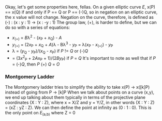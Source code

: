 Okay, let's get some properties here, fellas. 
On a given elliptic curve *E*, x(P) == x(Q) if and only if P == Q or P == (-)Q, so in negation on an elliptic curve, the x value will not change. Negation on the curve, therefore, is defined as (-) : (x : y : 1) -> (x : -y : 1)
The group law, (+), is harder to define, but we can do so with a series of equations:
- *x*<sub>(+)</sub> = *B*λ<sup>2</sup> - (*x*<sub>P</sub> + *x*<sub>Q</sub>) - *A*
- *y*<sub>(+)</sub> = (2*x*<sub>P</sub> + *x*<sub>Q</sub> + *A*)λ - Bλ<sup>3</sup> - *y*<sub>P</sub> = λ(*x*<sub>P</sub> - *x*<sub>(+)</sub>) - *y*<sub>P</sub>
- λ = (*y*<sub>Q</sub> - *y*<sub>P</sub>)/(*x*<sub>Q</sub> - *x*<sub>P</sub>) if *P* != *Q* or (-)*Q*
-    = (3*x*<sup>2</sup><sub>P</sub> + 2*Ax*<sub>P</sub> + 1)/(2*By*<sub>P</sub>) if *P* = *Q*
It's important to note as well that if *P* = (-)*Q*, then *P* (+) *Q* = *O*

### Montgomery Ladder
The Montgomery ladder tries to simplify the ability to take x(P) -> x(\[k]P) instead of going from P -> \[k]P
When we talk about points on a curve (x,y), we end up talking about them typically in terms of the projective plane coordinates (X : Y : Z), where x = X/Z and y = Y/Z, in other words (X : Y : Z) = (xZ : yZ : Z). We can then define the point at infinity as (0 : 1 : 0). This is the only point on *E*<sub>(a,b)</sub> where Z = 0

